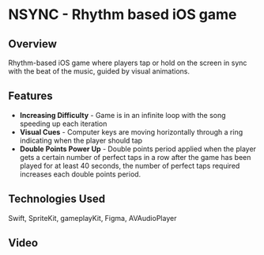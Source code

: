 # NSYNC - Rhythm based iOS game

## Overview
Rhythm-based iOS game where players tap or hold on the screen in sync with the beat of the music, guided by visual animations.  

## Features 
<ul>
  <li><strong>Increasing Difficulty</strong> - Game is in an infinite loop with the song speeding up each iteration</li>
  <li><strong>Visual Cues</strong> - Computer keys are moving horizontally through a ring indicating when the player should tap</li>
  <li><strong>Double Points Power Up</strong> - Double points period applied when the player gets a certain number of perfect taps in a row after the game has been played for at least 40 seconds, the number of perfect taps required increases each double points period.</li>
</ul>

## Technologies Used
Swift, SpriteKit, gameplayKit, Figma, AVAudioPlayer

## Video
